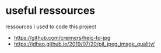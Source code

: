 # useful ressources

ressources i used to code this project

- https://github.com/creimers/heic-to-jpg
- https://jdhao.github.io/2019/07/20/pil_jpeg_image_quality/

